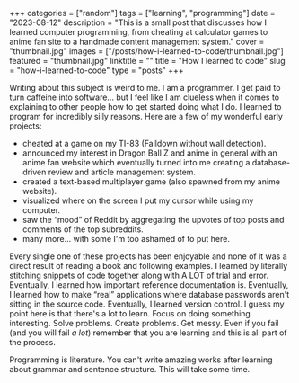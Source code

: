 +++
categories = ["random"]
tags = ["learning", "programming"]
date = "2023-08-12"
description = "This is a small post that discusses how I learned computer programming, from cheating at calculator games to anime fan site to a handmade content management system."
cover = "thumbnail.jpg"
images = ["/posts/how-i-learned-to-code/thumbnail.jpg"]
featured = "thumbnail.jpg"
linktitle = ""
title = "How I learned to code"
slug = "how-i-learned-to-code"
type = "posts"
+++

Writing about this subject is weird to me. I am a programmer. I get paid to turn caffeine into software... but I feel like I am clueless when it comes to explaining to other people how to get started doing what I do. I learned to program for incredibly silly reasons. Here are a few of my wonderful early projects:

- cheated at a game on my TI-83 (Falldown without wall detection).
- announced my interest in Dragon Ball Z and anime in general with an anime fan website which eventually turned into me creating a database-driven review and article management system.
- created a text-based multiplayer game (also spawned from my anime website).
- visualized where on the screen I put my cursor while using my computer.
- saw the “mood” of Reddit by aggregating the upvotes of top posts and comments of the top subreddits.
- many more... with some I'm too ashamed of to put here.

Every single one of these projects has been enjoyable and none of it was a direct result of reading a book and following examples. I learned by literally stitching snippets of code together along with A LOT of trial and error. Eventually, I learned how important reference documentation is. Eventually, I learned how to make “real” applications where database passwords aren't sitting in the source code. Eventually, I learned version control. I guess my point here is that there's a lot to learn. Focus on doing something interesting. Solve problems. Create problems. Get messy. Even if you fail (and you will fail *a lot*) remember that you are learning and this is all part of the process.

Programming is literature. You can't write amazing works after learning about grammar and sentence structure. This will take some time.
